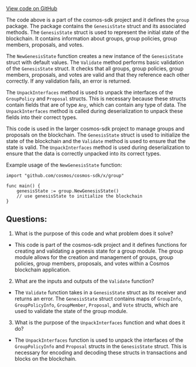 [View code on GitHub](https://github.com/cosmos/cosmos-sdk.git/x/group/genesis.go)

The code above is a part of the cosmos-sdk project and it defines the `group` package. The package contains the `GenesisState` struct and its associated methods. The `GenesisState` struct is used to represent the initial state of the blockchain. It contains information about groups, group policies, group members, proposals, and votes.

The `NewGenesisState` function creates a new instance of the `GenesisState` struct with default values. The `Validate` method performs basic validation of the `GenesisState` struct. It checks that all groups, group policies, group members, proposals, and votes are valid and that they reference each other correctly. If any validation fails, an error is returned.

The `UnpackInterfaces` method is used to unpack the interfaces of the `GroupPolicy` and `Proposal` structs. This is necessary because these structs contain fields that are of type `Any`, which can contain any type of data. The `UnpackInterfaces` method is called during deserialization to unpack these fields into their correct types.

This code is used in the larger cosmos-sdk project to manage groups and proposals on the blockchain. The `GenesisState` struct is used to initialize the state of the blockchain and the `Validate` method is used to ensure that the state is valid. The `UnpackInterfaces` method is used during deserialization to ensure that the data is correctly unpacked into its correct types.

Example usage of the `NewGenesisState` function:

```
import "github.com/cosmos/cosmos-sdk/x/group"

func main() {
    genesisState := group.NewGenesisState()
    // use genesisState to initialize the blockchain
}
```
## Questions: 
 1. What is the purpose of this code and what problem does it solve?
- This code is part of the cosmos-sdk project and it defines functions for creating and validating a genesis state for a group module. The group module allows for the creation and management of groups, group policies, group members, proposals, and votes within a Cosmos blockchain application.

2. What are the inputs and outputs of the `Validate` function?
- The `Validate` function takes in a `GenesisState` struct as its receiver and returns an error. The `GenesisState` struct contains maps of `GroupInfo`, `GroupPolicyInfo`, `GroupMember`, `Proposal`, and `Vote` structs, which are used to validate the state of the group module.

3. What is the purpose of the `UnpackInterfaces` function and what does it do?
- The `UnpackInterfaces` function is used to unpack the interfaces of the `GroupPolicyInfo` and `Proposal` structs in the `GenesisState` struct. This is necessary for encoding and decoding these structs in transactions and blocks on the blockchain.